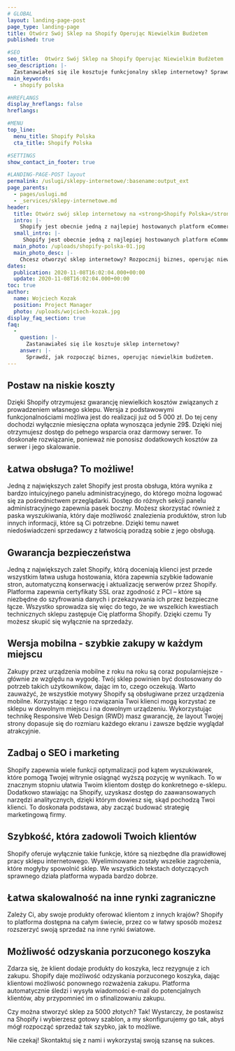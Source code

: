 ```yaml
---
# GLOBAL 
layout: landing-page-post
page_type: landing-page
title: Otwórz Swój Sklep na Shopify Operując Niewielkim Budżetem 
published: true

#SEO
seo_title:  Otwórz Swój Sklep na Shopify Operując Niewielkim Budżetem 
seo_description: |-
  Zastanawiałeś się ile kosztuje funkcjonalny sklep internetowy? Sprawdź, jak rozpocząć swój biznes, operując niewielkim budżetem. Postaw na gotowy plan.
main_keywords:
  - shopify polska

#HREFLANGS
display_hreflangs: false
hreflangs:

#MENU 
top_line:
  menu_title: Shopify Polska
  cta_title: Shopify Polska

#SETTINGS
show_contact_in_footer: true

#LANDING-PAGE-POST layout
permalink: /uslugi/sklepy-internetowe/:basename:output_ext
page_parents:
  - pages/uslugi.md
  - _services/sklepy-internetowe.md
header: 
  title: Otwórz swój sklep internetowy na <strong>Shopify Polska</strong>
  intro: |-
    Shopify jest obecnie jedną z najlepiej hostowanych platform eCommerce dostępnych na rynku. Na jej korzyść przemawia przede wszystkim cena oraz wiele użytecznych funkcji. Shopify obsługuje między innymi wiele kanałów sprzedaży na portalach takich jak Facebook, czy Amazon. Ogromnym plusem jest także całodobowe wsparcie. Wszystkie te czynniki decydują o tym, że ​​Shopify jest doskonałym i kompleksowym rozwiązaniem eCommerce, które pomoże Ci sprzedawać więcej - zarówno online za pośrednictwem eCommerce i offline za pośrednictwem zintegrowanych systemów POS. Sprawdź, co zyskasz decydując się na Shopify.
  small_intro: |-
     Shopify jest obecnie jedną z najlepiej hostowanych platform eCommerce dostępnych na rynku.
  main_photo: /uploads/shopify-polska-01.jpg
  main_photo_desc: |-
    Chcesz otworzyć sklep internetowy? Rozpocznij biznes, operując niewielkim budżetem.
dates:
  publication: 2020-11-08T16:02:04.000+00:00
  update: 2020-11-08T16:02:04.000+00:00
toc: true
author:
  name: Wojciech Kozak
  position: Project Manager
  photo: /uploads/wojciech-kozak.jpg 
display_faq_section: true
faq:
  -
    question: |-
      Zastanawiałeś się ile kosztuje sklep internetowy? 
    answer: |-
      Sprawdź, jak rozpocząć biznes, operując niewielkim budżetem.
---
```

## Postaw na niskie koszty 

Dzięki Shopify otrzymujesz gwarancję niewielkich kosztów związanych z prowadzeniem własnego sklepu. Wersja z podstawowymi funkcjonalnościami możliwa jest do realizacji już od 5 000 zł. Do tej ceny dochodzi wyłącznie miesięczna opłata wynosząca jedynie 29$. Dzięki niej otrzymujesz dostęp do pełnego wsparcia oraz darmowy serwer. To doskonałe rozwiązanie, ponieważ nie ponosisz dodatkowych kosztów za serwer i jego skalowanie.

## Łatwa obsługa? To możliwe!

Jedną z największych zalet Shopify jest prosta obsługa, która wynika z bardzo intuicyjnego panelu administracyjnego, do którego można logować się za pośrednictwem przeglądarki. Dostęp do różnych sekcji panelu administracyjnego zapewnia pasek boczny. Możesz skorzystać również z paska wyszukiwania, który daje możliwość znalezienia produktów, stron lub innych informacji, które są Ci potrzebne. Dzięki temu nawet niedoświadczeni sprzedawcy z łatwością poradzą sobie z jego obsługą.

## Gwarancja bezpieczeństwa

Jedną z największych zalet Shopify, którą doceniają klienci jest przede wszystkim łatwa usługa hostowania, która zapewnia szybkie ładowanie stron, automatyczną konserwację i aktualizację serwerów przez Shopify. 
Platforma zapewnia certyfikaty SSL oraz zgodność z PCI – które są niezbędne do szyfrowania danych i przekazywania ich przez bezpieczne łącze. Wszystko sprowadza się więc do tego, że we wszelkich kwestiach technicznych sklepu zastępuje Cię platforma Shopify. Dzięki czemu Ty możesz skupić się wyłącznie na sprzedaży.

## Wersja mobilna - szybkie zakupy w każdym miejscu

Zakupy przez urządzenia mobilne z roku na roku są coraz popularniejsze - głównie ze względu na wygodę. Twój sklep powinien być dostosowany do potrzeb takich użytkowników, dając im to, czego oczekują. Warto zauważyć, że wszystkie motywy Shopify są obsługiwane przez urządzenia mobilne. Korzystając z tego rozwiązania Twoi klienci mogą korzystać ze sklepu w dowolnym miejscu i na dowolnym urządzeniu. Wykorzystując technikę Responsive Web Design (RWD) masz gwarancję, że layout Twojej strony dopasuje się do rozmiaru każdego ekranu i zawsze będzie wyglądał atrakcyjnie.

## Zadbaj o SEO i marketing

Shopify zapewnia wiele funkcji optymalizacji pod kątem wyszukiwarek, które pomogą Twojej witrynie osiągnąć wyższą pozycję w wynikach. To w znacznym stopniu ułatwia Twoim klientom dostęp do konkretnego e-sklepu. Dodatkowo stawiając na Shopify, uzyskasz dostęp do zaawansowanych narzędzi analitycznych, dzięki którym dowiesz się, skąd pochodzą Twoi klienci. To doskonała podstawa, aby zacząć budować strategię marketingową firmy.

## Szybkość, która zadowoli Twoich klientów

Shopify oferuje wyłącznie takie funkcje, które są niezbędne dla prawidłowej pracy sklepu internetowego. Wyeliminowane zostały wszelkie zagrożenia, które mogłyby spowolnić sklep. We wszystkich tekstach dotyczących sprawnego działa platforma wypada bardzo dobrze. 

## Łatwa skalowalność na inne rynki zagraniczne

Zależy Ci, aby swoje produkty oferować klientom z innych krajów? Shopify to platforma dostępna na całym świecie, przez co w łatwy sposób możesz rozszerzyć swoją sprzedaż na inne rynki światowe. 

## Możliwość odzyskania porzuconego koszyka

Zdarza się, że klient dodaje produkty do koszyka, lecz rezygnuje z ich zakupu. Shopify daje możliwość odzyskania porzuconego koszyka, dając klientowi możliwość ponownego rozważenia zakupu. Platforma automatycznie śledzi i wysyła wiadomości e-mail do potencjalnych klientów, aby przypomnieć im o sfinalizowaniu zakupu. 

Czy można stworzyć sklep za 5000 złotych? Tak! Wystarczy, że postawisz na Shopify i wybierzesz gotowy szablon, a my skonfigurujemy go tak, abyś mógł rozpocząć sprzedaż tak szybko, jak to możliwe.

Nie czekaj! Skontaktuj się z nami i wykorzystaj swoją szansę na sukces.

